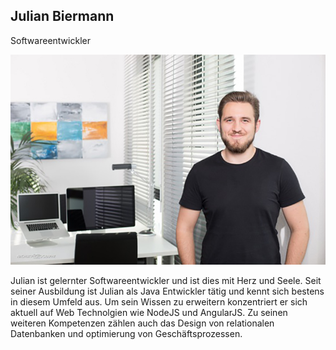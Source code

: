 ## Julian Biermann

Softwareentwickler

![](/assets/images/about_us/full_image/julian.biermann.jpg)

Julian ist gelernter Softwareentwickler und ist dies mit Herz und Seele. Seit seiner Ausbildung ist Julian als Java Entwickler tätig und kennt sich bestens in diesem Umfeld aus. Um sein Wissen zu erweitern konzentriert er sich aktuell auf Web Technolgien wie NodeJS und AngularJS. Zu seinen weiteren Kompetenzen zählen auch das Design von relationalen Datenbanken und optimierung von Geschäftsprozessen.
